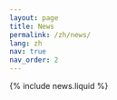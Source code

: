 ```yaml
---
layout: page
title: News
permalink: /zh/news/
lang: zh
nav: true
nav_order: 2
---
```

{% include news.liquid %}
